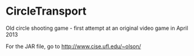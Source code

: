 CircleTransport
===============

Old circle shooting game - first attempt at an original video game in April 2013


For the JAR file, go to http://www.cise.ufl.edu/~olson/

